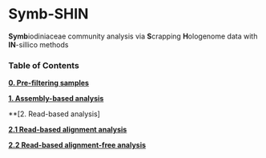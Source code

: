 # Symb-SHIN
**Symb**iodiniaceae community analysis via **S**crapping **H**ologenome data with **IN**-sillico methods

### Table of Contents

**[0. Pre-filtering samples](0_sampleinfo_preprocess.md)**

**[1. Assembly-based analysis](1_Assembly-based.md)**

**[2. Read-based analysis]

**[2.1 Read-based alignment analysis](2_Read-based_alignment.md)**

**[2.2 Read-based alignment-free analysis](3_Read-based_alignment-free.md)**



